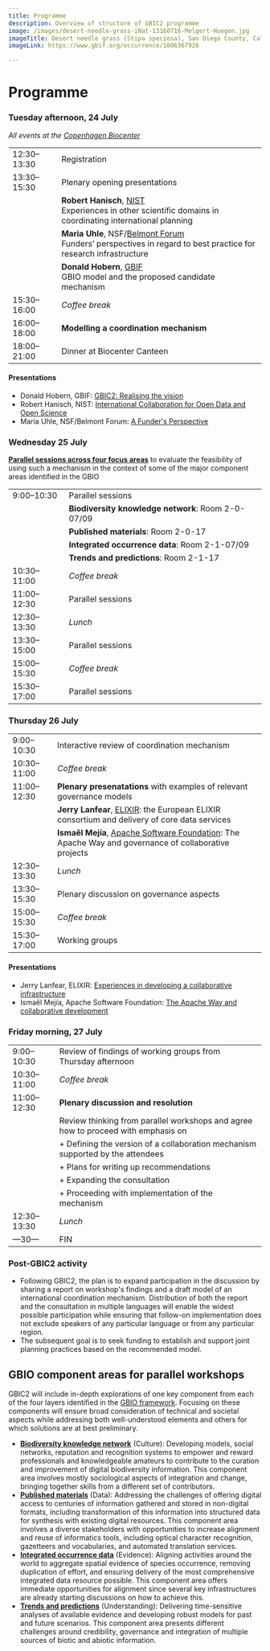 ```yaml
---
title: Programme
description: Overview of structure of GBIC2 programme
image: /images/desert-needle-grass-iNat-13160716-Melgert-Hoegen.jpg
imageTitle: Desert needle grass (Stipa speciosa), San Diego County, Calif., USA. Photo Fred Melgert / Carla Hoegen, licensed under CC BY-NC 4.0 via iNaturalist.org
imageLink: https://www.gbif.org/occurrence/1806367926

---
```

# Programme

### Tuesday afternoon, 24 July 
_All events at the [Copenhagen Biocenter](https://www.biocenter.ku.dk/english/)_

|                       |   |
|---------------------- |-----------------------------------------------------------------------------	|
| 12:30–13:30 | Registration |
| 13:30–15:30 | Plenary opening presentations |
|  | **Robert Hanisch**, [NIST](https://www.nist.gov)<br />Experiences in other scientific domains in coordinating international planning |
|  | **Maria Uhle**, NSF/[Belmont Forum](http://www.belmontforum.org)<br />Funders’ perspectives in regard to best practice for research infrastructure |
|  | **Donald Hobern**, [GBIF](https://www.gbif.org)<br />GBIO model and the proposed candidate mechanism |
| 15:30–16:00 | _Coffee break_ |
| 16:00–18:00 | **Modelling a coordination mechanism** |
| 18:00–21:00 | Dinner at Biocenter Canteen |

#### Presentations

+ Donald Hobern, GBIF: [GBIC2: Realising the vision](/raw/Hobern-GBIC2-intro.pptx)
+ Robert Hanisch, NIST: [International Collaboration for Open Data and Open Science](/raw/HanischGBIC2.pptx)
+ Maria Uhle, NSF/Belmont Forum: [A Funder's Perspective](/raw/Uhle-GBIC2-Talk.pptx)

### Wednesday 25 July
[**Parallel sessions across four focus areas**](#areas) to evaluate the feasibility of using such a mechanism in the context of some of the major component areas identified in the GBIO

|                       |   |
|----------------------	|-----------------------------------------------------------------------------	|
| 9:00–10:30 | Parallel sessions |
|  | **Biodiversity knowledge network**: Room 2-0-07/09 |
|  | **Published materials**: Room 2-0-17  |
|  | **Integrated occurrence data**: Room 2-1-07/09  |
|  | **Trends and predictions**: Room 2-1-17  |
| 10:30–11:00 | _Coffee break_ |
| 11:00–12:30 | Parallel sessions |
| 12:30–13:30 | _Lunch_ |
| 13:30–15:00 | Parallel sessions |
| 15:00–15:30 | _Coffee break_ |
| 15:30–17:00 | Parallel sessions |


### Thursday 26 July

|                       |   |
|---------------------- |-----------------------------------------------------------------------------	|
| 9:00–10:30 | Interactive review of coordination mechanism |
| 10:30–11:00 | _Coffee break_ |
| 11:00–12:30 | **Plenary presenatations** with examples of relevant governance models |
|  | **Jerry Lanfear**, [ELIXIR](https://www.elixir-europe.org): the European ELIXIR consortium and delivery of core data services |
|  | **Ismaêl Mejía**, [Apache Software Foundation](https://www.apache.org): The Apache Way and governance of collaborative projects |
| 12:30–13:30 | _Lunch_ |
| 13:30–15:30 | Plenary discussion on governance aspects|
| 15:00–15:30 | _Coffee break_ |
| 15:30–17:00 | Working groups |

#### Presentations
 + Jerry Lanfear, ELIXIR: [Experiences  in developing  a collaborative infrastructure](/raw/Lanfear-ELIXIR-GBIC2.pptx)
 + Ismaêl Mejía, Apache Software Foundation: [The Apache Way and collaborative development  ](https://docs.google.com/presentation/d/1Uwidac2Kewd45HpFCSAqs9lMEWy3BCIVooXWjBN0994/edit#slide=id.g2257220ea9_1_6)


### Friday morning, 27 July

|                       |   |
|----------------------	|-----------------------------------------------------------------------------	|
| 9:00–10:30 | Review of findings of working groups from Thursday afternoon |
| 10:30–11:00 | _Coffee break_ |
| 11:00–12:30 | **Plenary discussion and resolution** |
|  | Review thinking from parallel workshops and agree how to proceed with emphasis on |
|  | + Defining the version of a collaboration mechanism supported by the attendees |
|  | + Plans for writing up recommendations |
|  | + Expanding the consultation |
|  | + Proceeding with implementation of the mechanism |
| 12:30–13:30 | _Lunch_ |
| —30— | FIN |

### Post-GBIC2 activity
+ Following GBIC2, the plan is to expand participation in the discussion by sharing a report on workshop's findings and a draft model of an international coordination mechanism. Distribution of both the report and the consultation in multiple languages will enable the widest possible participation while ensuring that follow-on implementation does not exclude speakers of any particular language or from any particular region.
+ The subsequent goal is to seek funding to establish and support joint planning practices based on the recommended model.

## <a name="areas"></a>GBIO component areas for parallel workshops

GBIC2 will include in-depth explorations of one key component from each of the four layers identified in the [GBIO framework](/raw/GBIO-framework.pdf). Focusing on these components will ensure broad consideration of technical and societal aspects while addressing both well-understood elements and others for which solutions are at best preliminary.

+ [**Biodiversity knowledge network**](./knowledge-network/) (Culture): Developing models, social networks, reputation and recognition systems to empower and reward professionals and knowledgeable amateurs to contribute to the curation and improvement of digital biodiversity information. This component area involves mostly sociological aspects of integration and change, bringing together skills from a different set of contributors.
+ [**Published materials**](./published-materials) (Data): Addressing the challenges of offering digital access to centuries of information gathered and stored in non-digital formats, including transformation of this information into structured data for synthesis with existing digital resources. This component area involves a diverse stakeholders with opportunities to increase alignment and reuse of informatics tools, including optical character recognition, gazetteers and vocabularies, and automated translation services.
+ [**Integrated occurrence data**](./occurrence-data/) (Evidence): Aligning activities around the world to aggregate spatial evidence of species occurrence, removing duplication of effort, and ensuring delivery of the most comprehensive integrated data resource possible. This component area offers immediate opportunities for alignment since several key infrastructures are already starting discussions on how to achieve this.
+ [**Trends and predictions**](./trends) (Understanding): Delivering time-sensitive analyses of available evidence and developing robust models for past and future scenarios. This component area presents different challenges around credibility, governance and integration of multiple sources of biotic and abiotic information.
